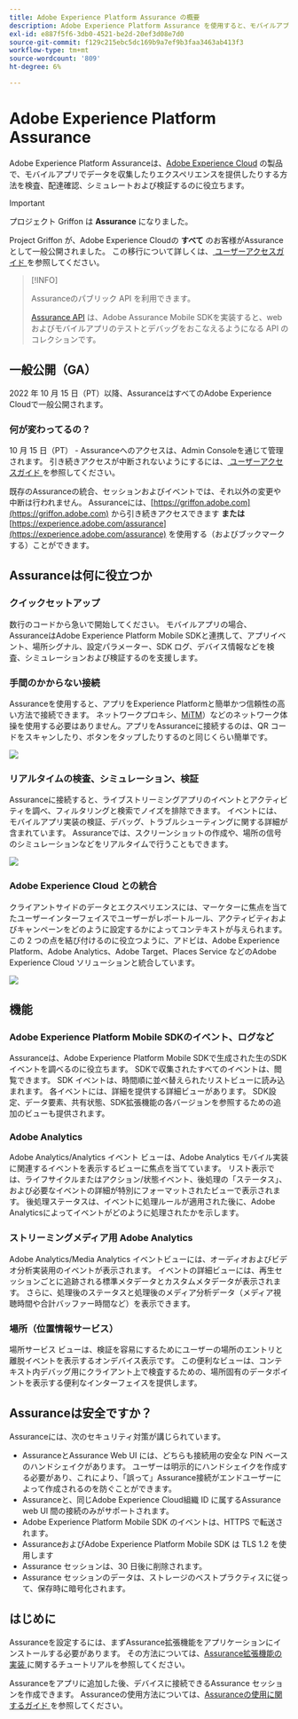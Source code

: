 ```yaml
---
title: Adobe Experience Platform Assurance の概要
description: Adobe Experience Platform Assurance を使用すると、モバイルアプリケーションでデータを収集したりエクスペリエンスを提供したりする方法を検査、配達確認、シミュレートおよび検証できます。
exl-id: e887f5f6-3db0-4521-be2d-20ef3d08e7d0
source-git-commit: f129c215ebc5dc169b9a7ef9b3faa3463ab413f3
workflow-type: tm+mt
source-wordcount: '809'
ht-degree: 6%

---
```


# Adobe Experience Platform Assurance

Adobe Experience Platform Assuranceは、[Adobe Experience Cloud](https://www.adobe.com/experience-cloud.html) の製品で、モバイルアプリでデータを収集したりエクスペリエンスを提供したりする方法を検査、配達確認、シミュレートおよび検証するのに役立ちます。

>[!IMPORTANT]
>
> プロジェクト Griffon は **Assurance** になりました。
>
> Project Griffon が、Adobe Experience Cloudの **すべて** のお客様がAssuranceとして一般公開されました。 この移行について詳しくは、[ ユーザーアクセスガイド ](./user-access.md) を参照してください。

>[!INFO]
>
>Assuranceのパブリック API を利用できます。
>
>[Assurance API](https://developer.adobe.com/adobe-assurance-public-apis/) は、Adobe Assurance Mobile SDKを実装すると、web およびモバイルアプリのテストとデバッグをおこなえるようになる API のコレクションです。

## 一般公開（GA）

2022 年 10 月 15 日（PT）以降、AssuranceはすべてのAdobe Experience Cloudで一般公開されます。

### 何が変わってるの？

10 月 15 日（PT） - Assuranceへのアクセスは、Admin Consoleを通じて管理されます。 引き続きアクセスが中断されないようにするには、[ ユーザーアクセスガイド ](./user-access.md) を参照してください。

既存のAssuranceの統合、セッションおよびイベントでは、それ以外の変更や中断は行われません。 Assuranceには、[https://griffon.adobe.com](https://griffon.adobe.com) から引き続きアクセスできます **または**&#x200B;[https://experience.adobe.com/assurance](https://experience.adobe.com/assurance) を使用する（およびブックマークする）ことができます。

## Assuranceは何に役立つか

### クイックセットアップ

数行のコードから急いで開始してください。 モバイルアプリの場合、AssuranceはAdobe Experience Platform Mobile SDKと連携して、アプリイベント、場所シグナル、設定パラメーター、SDK ログ、デバイス情報などを検査、シミュレーションおよび検証するのを支援します。

### 手間のかからない接続

Assuranceを使用すると、アプリをExperience Platformと簡単かつ信頼性の高い方法で接続できます。 ネットワークプロキシ、[MiTM](https://en.wikipedia.org/wiki/Man-in-the-middle_attack)）などのネットワーク体操を使用する必要はありません。アプリをAssuranceに接続するのは、QR コードをスキャンしたり、ボタンをタップしたりするのと同じくらい簡単です。

![](./images/index/no-hassle-connection.png)

### リアルタイムの検査、シミュレーション、検証

Assuranceに接続すると、ライブストリーミングアプリのイベントとアクティビティを調べ、フィルタリングと検索でノイズを排除できます。 イベントには、モバイルアプリ実装の検証、デバッグ、トラブルシューティングに関する詳細が含まれています。 Assuranceでは、スクリーンショットの作成や、場所の信号のシミュレーションなどをリアルタイムで行うこともできます。

![](./images/index/real-time-insepction.png)

### Adobe Experience Cloud との統合

クライアントサイドのデータとエクスペリエンスには、マーケターに焦点を当てたユーザーインターフェイスでユーザーがレポートルール、アクティビティおよびキャンペーンをどのように設定するかによってコンテキストが与えられます。 この 2 つの点を結び付けるのに役立つように、アドビは、Adobe Experience Platform、Adobe Analytics、Adobe Target、Places Service などのAdobe Experience Cloud ソリューションと統合しています。

![](./images/index/integration.png)

## 機能

### Adobe Experience Platform Mobile SDKのイベント、ログなど

Assuranceは、Adobe Experience Platform Mobile SDKで生成された生のSDK イベントを調べるのに役立ちます。 SDKで収集されたすべてのイベントは、閲覧できます。 SDK イベントは、時間順に並べ替えられたリストビューに読み込まれます。 各イベントには、詳細を提供する詳細ビューがあります。 SDK設定、データ要素、共有状態、SDK拡張機能の各バージョンを参照するための追加のビューも提供されます。

### Adobe Analytics

Adobe Analytics/Analytics イベント ビューは、Adobe Analytics モバイル実装に関連するイベントを表示するビューに焦点を当てています。 リスト表示では、ライフサイクルまたはアクション/状態イベント、後処理の「ステータス」、および必要なイベントの詳細が特別にフォーマットされたビューで表示されます。 後処理ステータスは、イベントに処理ルールが適用された後に、Adobe Analyticsによってイベントがどのように処理されたかを示します。

### ストリーミングメディア用 Adobe Analytics

Adobe Analytics/Media Analytics イベントビューには、オーディオおよびビデオ分析実装用のイベントが表示されます。 イベントの詳細ビューには、再生セッションごとに追跡される標準メタデータとカスタムメタデータが表示されます。 さらに、処理後のステータスと処理後のメディア分析データ（メディア視聴時間や合計バッファー時間など）を表示できます。

### 場所（位置情報サービス）

場所サービス ビューは、検証を容易にするためにユーザーの場所のエントリと離脱イベントを表示するオンデバイス表示です。 この便利なビューは、コンテキスト内デバッグ用にクライアント上で検査するための、場所固有のデータポイントを表示する便利なインターフェイスを提供します。

## Assuranceは安全ですか？

Assuranceには、次のセキュリティ対策が講じられています。

* AssuranceとAssurance Web UI には、どちらも接続用の安全な PIN ベースのハンドシェイクがあります。 ユーザーは明示的にハンドシェイクを作成する必要があり、これにより、「誤って」Assurance接続がエンドユーザーによって作成されるのを防ぐことができます。
* Assuranceと、同じAdobe Experience Cloud組織 ID に属するAssurance web UI 間の接続のみがサポートされます。
* Adobe Experience Platform Mobile SDK のイベントは、HTTPS で転送されます。
* AssuranceおよびAdobe Experience Platform Mobile SDK は TLS 1.2 を使用します
* Assurance セッションは、30 日後に削除されます。
* Assurance セッションのデータは、ストレージのベストプラクティスに従って、保存時に暗号化されます。

## はじめに

Assuranceを設定するには、まずAssurance拡張機能をアプリケーションにインストールする必要があります。 その方法については、[Assurance拡張機能の実装 ](https://developer.adobe.com/client-sdks/documentation/platform-assurance-sdk/#add-the-aep-assurance-extension-to-your-app) に関するチュートリアルを参照してください。

Assuranceをアプリに追加した後、デバイスに接続できるAssurance セッションを作成できます。 Assuranceの使用方法については、[Assuranceの使用に関するガイド ](./tutorials/using-assurance.md) を参照してください。

